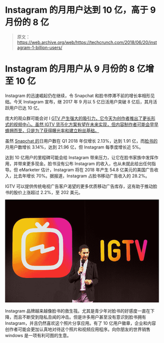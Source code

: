 # Instagram 的月用户达到 10 亿，高于 9 月份的 8 亿

> 原文：<https://web.archive.org/web/https://techcrunch.com/2018/06/20/instagram-1-billion-users/>

# Instagram 的月用户从 9 月份的 8 亿增至 10 亿

Instagram 的迅速崛起仍在继续，令 Snapchat 和脸书停滞不前的增长率相形见绌。今天 Instagram 宣布，继 2017 年 9 月以 5 亿日活用户突破 8 亿后，其月活跃用户已达 10 亿。

庞大的观众群可能会对 I [GTV 产生强大的吸引力，它今天为创作者推出了更长形式的视频中心。虽然 IGTV 货币化方案有望在未来实现，但内容制作者可能会早早蜂拥而至，只是为了获得曝光率和建立粉丝基础。](https://web.archive.org/web/20230406205201/https://techcrunch.com/2018/06/20/igtv/)

虽然 [Snapchat 的](https://web.archive.org/web/20230406205201/https://techcrunch.com/2018/05/01/snapchat-q1-2018-earnings/)日用户数在 Q1 2018 年仅增长 2.13%，达到 1.91 亿，而[脸书的](https://web.archive.org/web/20230406205201/https://techcrunch.com/2018/04/25/facebook-q1-2018-earnings/)月用户数增长 3.14%，达到 21.96 亿，但 Instagram 每季度增长近 5%。

达到 10 亿用户的里程碑可能会给 Instagram 带来压力，让它在脸书家族中发挥作用，并带来更多现金。脸书没有公布 Instagram 的收入，也从未就此给出任何指导。但 eMarketer 估计，Instagram 将在 2018 年产生 54.8 亿美元的美国广告收入，比去年增长 70%。据报道，Instagram 占脸书移动广告收入的 28.2%。

IGTV 可以提供传统电视广告客户渴望的更多优质移动广告库存，这有助于推动脸书的股价上涨超过 2.2%，至 202 美元。

![](img/ac5b65322d87420ce952656ebe4da243.png)

Instagram 品牌越来越像脸书的救生筏。尤其是青少年对脸书的好感度一直在下降，而且不断受到隐私丑闻的冲击。但是许多用户甚至没有意识到脸书拥有 Instagram，并且仍然喜欢这个照片分享应用。有了 10 亿用户徽章，企业和内容创作者可能会更加认真地对待这个照片和视频应用程序。向你朋友的世界销售 windows 是一项有利可图的生意。
